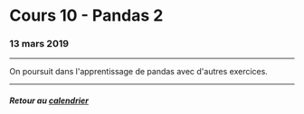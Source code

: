 # Cours 10 - Pandas 2

### 13 mars 2019

-----

On poursuit dans l'apprentissage de pandas avec d'autres exercices.

-----

##### Retour au [calendrier](/calendrier.md)
